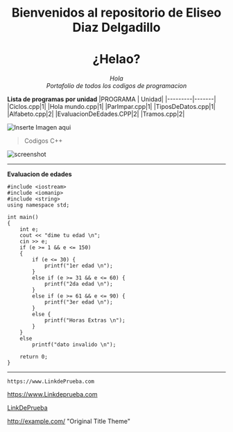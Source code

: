 
<center>

# Bienvenidos al repositorio de Eliseo Diaz Delgadillo
# ¿Helao?

*Hola*  
*Portafolio de todos los codigos de programacion*
</center>

**Lista de programas por unidad** 
 |PROGRAMA | Unidad|
 |---------|-------|
 |Ciclos.cpp|1|
 |Hola mundo.cpp|1|
 |ParImpar.cpp|1|
 |TiposDeDatos.cpp|1|
 |Alfabeto.cpp|2|
 |EvaluacionDeEdades.CPP|2|
 |Tramos.cpp|2|

![Inserte Imagen aqui](https://github.com/UP210639/UP210639_CPP/blob/main/Recursos/Link.jpg)

> Codigos C++

![screenshot](https://github.com/UP210639/UP210639_CPP/blob/main/Recursos/Elma.jpg)  

---
**Evaluacion de edades**
````
#include <iostream>
#include <iomanip>
#include <string>
using namespace std;

int main()
{
    int e;
    cout << "dime tu edad \n";
    cin >> e;
    if (e >= 1 && e <= 150)
    {
        if (e <= 30) {
            printf("1er edad \n");
        }
        else if (e >= 31 && e <= 60) {
            printf("2da edad \n");
        }
        else if (e >= 61 && e <= 90) {
            printf("3er edad \n");
        }
        else {
            printf("Horas Extras \n");
        }
    }
    else
        printf("dato invalido \n");

    return 0;
}

````
---


`https://www.LinkdePrueba.com`

https://www.Linkdeprueba.com

[LinkDePrueba](https://www.Linkdeprueba.com)

<http://example.com/> "Original Title Theme"